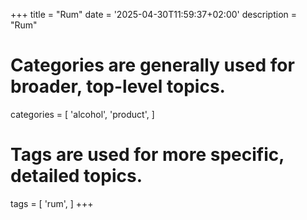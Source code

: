 +++
title = "Rum"
date = '2025-04-30T11:59:37+02:00'
description = "Rum"
# Categories are generally used for broader, top-level topics.
categories = [
 'alcohol',
 'product',
]
# Tags are used for more specific, detailed topics.
tags = [
 'rum',
]
+++
